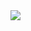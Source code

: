 <a href="https://github.com/devxb/gitanimals">
  <img src="https://render.gitanimals.org/farms/{jeonghochan}"/>
</a>
